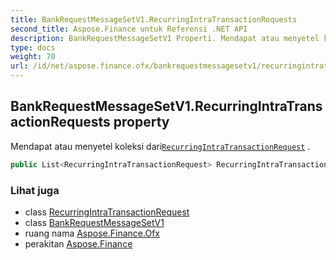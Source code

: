 ```yaml
---
title: BankRequestMessageSetV1.RecurringIntraTransactionRequests
second_title: Aspose.Finance untuk Referensi .NET API
description: BankRequestMessageSetV1 Properti. Mendapat atau menyetel koleksi dariRecurringIntraTransactionRequest .
type: docs
weight: 70
url: /id/net/aspose.finance.ofx/bankrequestmessagesetv1/recurringintratransactionrequests/
---
```

## BankRequestMessageSetV1.RecurringIntraTransactionRequests property

Mendapat atau menyetel koleksi dari[`RecurringIntraTransactionRequest`](../../../aspose.finance.ofx.bank/recurringintratransactionrequest/) .

```csharp
public List<RecurringIntraTransactionRequest> RecurringIntraTransactionRequests { get; set; }
```

### Lihat juga

* class [RecurringIntraTransactionRequest](../../../aspose.finance.ofx.bank/recurringintratransactionrequest/)
* class [BankRequestMessageSetV1](../)
* ruang nama [Aspose.Finance.Ofx](../../bankrequestmessagesetv1/)
* perakitan [Aspose.Finance](../../../)


